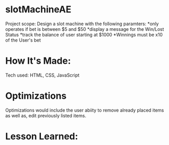 # slotMachineAE
 
Project scope: Design a slot machine with the following paramters:
 *only operates if bet is between $5 and $50
 *display a message for the Win/Lost Status
 *track the balance of user starting at $1000
 *Winnings must be x10 of the User's bet
 
# How It's Made:
 Tech used: HTML, CSS, JavaScript

# Optimizations 
Optimizations would include the user abiity to remove already placed items as well as, edit previously listed items.

# Lesson Learned:

